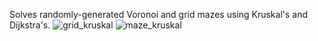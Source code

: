 Solves randomly-generated Voronoi and grid mazes using Kruskal's and Dijkstra's.
![grid_kruskal](https://user-images.githubusercontent.com/59628024/103248940-be46ee00-4921-11eb-914b-052a4f0f7179.PNG)
![maze_kruskal](https://user-images.githubusercontent.com/59628024/103248943-c1da7500-4921-11eb-9224-66c7fe904a46.PNG)
